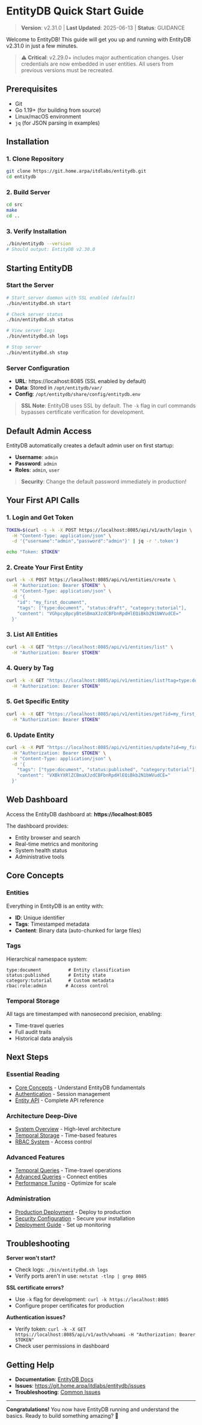 # EntityDB Quick Start Guide

> **Version**: v2.31.0 | **Last Updated**: 2025-06-13 | **Status**: GUIDANCE

Welcome to EntityDB! This guide will get you up and running with EntityDB v2.31.0 in just a few minutes.

> **⚠️ Critical**: v2.29.0+ includes major authentication changes. User credentials are now embedded in user entities. All users from previous versions must be recreated.

## Prerequisites

- Git
- Go 1.19+ (for building from source)
- Linux/macOS environment
- `jq` (for JSON parsing in examples)

## Installation

### 1. Clone Repository
```bash
git clone https://git.home.arpa/itdlabs/entitydb.git
cd entitydb
```

### 2. Build Server
```bash
cd src
make
cd ..
```

### 3. Verify Installation
```bash
./bin/entitydb --version
# Should output: EntityDB v2.30.0
```

## Starting EntityDB

### Start the Server
```bash
# Start server daemon with SSL enabled (default)
./bin/entitydbd.sh start

# Check server status
./bin/entitydbd.sh status

# View server logs
./bin/entitydbd.sh logs

# Stop server
./bin/entitydbd.sh stop
```

### Server Configuration
- **URL**: https://localhost:8085 (SSL enabled by default)
- **Data**: Stored in `/opt/entitydb/var/`
- **Config**: `/opt/entitydb/share/config/entitydb.env`

> **SSL Note**: EntityDB uses SSL by default. The `-k` flag in curl commands bypasses certificate verification for development.

## Default Admin Access

EntityDB automatically creates a default admin user on first startup:
- **Username**: `admin`
- **Password**: `admin`
- **Roles**: `admin`, `user`

> **Security**: Change the default password immediately in production!

## Your First API Calls

### 1. Login and Get Token
```bash
TOKEN=$(curl -s -k -X POST https://localhost:8085/api/v1/auth/login \
  -H "Content-Type: application/json" \
  -d '{"username":"admin","password":"admin"}' | jq -r '.token')

echo "Token: $TOKEN"
```

### 2. Create Your First Entity
```bash
curl -k -X POST https://localhost:8085/api/v1/entities/create \
  -H "Authorization: Bearer $TOKEN" \
  -H "Content-Type: application/json" \
  -d '{
    "id": "my_first_document",
    "tags": ["type:document", "status:draft", "category:tutorial"],
    "content": "VGhpcyBpcyBteSBmaXJzdCBFbnRpdHlEQiBkb2N1bWVudCE="
  }'
```

### 3. List All Entities
```bash
curl -k -X GET "https://localhost:8085/api/v1/entities/list" \
  -H "Authorization: Bearer $TOKEN"
```

### 4. Query by Tag
```bash
curl -k -X GET "https://localhost:8085/api/v1/entities/list?tag=type:document" \
  -H "Authorization: Bearer $TOKEN"
```

### 5. Get Specific Entity
```bash
curl -k -X GET "https://localhost:8085/api/v1/entities/get?id=my_first_document" \
  -H "Authorization: Bearer $TOKEN"
```

### 6. Update Entity
```bash
curl -k -X PUT "https://localhost:8085/api/v1/entities/update?id=my_first_document" \
  -H "Authorization: Bearer $TOKEN" \
  -H "Content-Type: application/json" \
  -d '{
    "tags": ["type:document", "status:published", "category:tutorial"],
    "content": "VXBkYXRlZCBmaXJzdCBFbnRpdHlEQiBkb2N1bWVudCE="
  }'
```

## Web Dashboard

Access the EntityDB dashboard at: **https://localhost:8085**

The dashboard provides:
- Entity browser and search
- Real-time metrics and monitoring  
- System health status
- Administrative tools

## Core Concepts

### Entities
Everything in EntityDB is an entity with:
- **ID**: Unique identifier
- **Tags**: Timestamped metadata
- **Content**: Binary data (auto-chunked for large files)

### Tags
Hierarchical namespace system:
```
type:document          # Entity classification
status:published       # Entity state  
category:tutorial      # Custom metadata
rbac:role:admin       # Access control
```

### Temporal Storage
All tags are timestamped with nanosecond precision, enabling:
- Time-travel queries
- Full audit trails
- Historical data analysis

## Next Steps

### Essential Reading
- [Core Concepts](./03-core-concepts.md) - Understand EntityDB fundamentals
- [Authentication](../api-reference/02-authentication.md) - Session management
- [Entity API](../api-reference/03-entities.md) - Complete API reference

### Architecture Deep-Dive
- [System Overview](../architecture/01-system-overview.md) - High-level architecture
- [Temporal Storage](../architecture/02-temporal-architecture.md) - Time-based features
- [RBAC System](../architecture/03-rbac-architecture.md) - Access control

### Advanced Features
- [Temporal Queries](../user-guide/01-temporal-queries.md) - Time-travel operations
- [Advanced Queries](../user-guide/04-advanced-queries.md) - Connect entities
- [Performance Tuning](../performance/performance-optimization-results.md) - Optimize for scale

### Administration
- [Production Deployment](../admin-guide/02-production-checklist.md) - Deploy to production
- [Security Configuration](../admin-guide/01-security-configuration.md) - Secure your installation
- [Deployment Guide](../admin-guide/02-deployment-guide.md) - Set up monitoring

## Troubleshooting

**Server won't start?**
- Check logs: `./bin/entitydbd.sh logs`
- Verify ports aren't in use: `netstat -tlnp | grep 8085`

**SSL certificate errors?**
- Use `-k` flag for development: `curl -k https://localhost:8085`
- Configure proper certificates for production

**Authentication issues?**
- Verify token: `curl -k -X GET https://localhost:8085/api/v1/auth/whoami -H "Authorization: Bearer $TOKEN"`
- Check user permissions in dashboard

## Getting Help

- **Documentation**: [EntityDB Docs](../README.md)
- **Issues**: https://git.home.arpa/itdlabs/entitydb/issues
- **Troubleshooting**: [Common Issues](../reference/troubleshooting/README.md)

---

**Congratulations!** You now have EntityDB running and understand the basics. Ready to build something amazing? 🚀